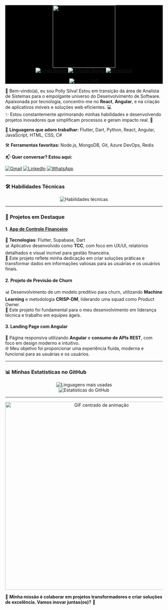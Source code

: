 <div id="header" align="center" style="background-color:#000000">
  <img src="https://media.giphy.com/media/NgurY1o4z080Jfoyzw/giphy.gif" width="200" height="200"/>
</div>

<div id="badges" align="center" style="background-color:#000000">
  <a href="mailto:pollyanerodriguesfernandes@gmail.com" target="_blank">
    <img src="https://img.shields.io/badge/Gmail-D14836?style=for-the-badge&logo=gmail&logoColor=white" alt="Gmail Badge"/>
  </a>
  <a href="https://br.linkedin.com/in/pollyrfs" target="_blank">
    <img src="https://img.shields.io/badge/LinkedIn-blue?style=for-the-badge&logo=linkedin&logoColor=white" alt="LinkedIn Badge"/>
  </a>
  <a href="#" title="WhatsApp">
    <img src="https://img.shields.io/badge/-WhatsApp-25d366?style=for-the-badge&labelColor=25d366&logo=whatsapp&logoColor=white" alt="WhatsApp"/>
  </a>
  <br><br>
  <a href="https://git.io/typing-svg">
    <img src="https://readme-typing-svg.demolab.com?font=Fira+Code&size=30&pause=1000&color=F73ADA&multiline=true&width=435&lines=🌟 Bem-vindos(as)! 🚀💼" alt="Typing SVG"/>
  </a>
</div>

<p align="left"> 
  🎉 Bem-vindo(a), eu sou Polly Silva! Estou em transição da área de Analista de Sistemas para o empolgante universo do Desenvolvimento de Software. Apaixonada por tecnologia, concentro-me no <strong>React</strong>, <strong>Angular</strong>, e na criação de aplicativos móveis e soluções web eficientes. 💻
<br>
✨ Estou constantemente aprimorando minhas habilidades e desenvolvendo projetos inovadores que simplificam processos e geram impacto real. 🚀
</p>

<p align="left">
  🦄 <strong>Linguagens que adoro trabalhar:</strong> Flutter, Dart, Python, React, Angular, JavaScript, HTML, CSS, C#
</p>

<p align="left">
  🛠️ <strong>Ferramentas favoritas:</strong> Node.js, MongoDB, Git, Azure DevOps, Redis
</p>

<p align="left">
  📬 <strong>Quer conversar? Estou aqui:</strong>
</p>

<p align="left">
  <a href="mailto:pollyanerodriguesfernandes@gmail.com" title="Gmail">
    <img src="https://img.shields.io/badge/-Gmail-FF0000?style=flat-square&labelColor=FF0000&logo=gmail&logoColor=white" alt="Gmail"/></a>
  <a href="https://br.linkedin.com/in/pollyrfs" title="LinkedIn">
    <img src="https://img.shields.io/badge/-Linkedin-0e76a8?style=flat-square&logo=Linkedin&logoColor=white" alt="LinkedIn"/></a>
  <a href="#" title="WhatsApp">
    <img src="https://img.shields.io/badge/-WhatsApp-25d366?style=flat-square&labelColor=25d366&logo=whatsapp&logoColor=white" alt="WhatsApp"/></a>
</p>

---

### 🛠 **Habilidades Técnicas**

<div align="center">
  <img src="https://skillicons.dev/icons?i=flutter,dart,python,react,angular,js,html,css,nodejs,csharp,mongodb,git,azure,redis" alt="Habilidades técnicas">
</div>

---

### 🚀 **Projetos em Destaque**

#### **1. [App de Controle Financeiro](https://app-paagaah.flutterflow.app/loginCadastro)**  
🔧 **Tecnologias**: Flutter, Supabase, Dart  
📊 Aplicativo desenvolvido como **TCC**, com foco em UX/UI, relatórios detalhados e visual incrível para gestão financeira.  
📌 Este projeto reflete minha dedicação em criar soluções práticas e transformar dados em informações valiosas para as usuárias e os usuários finais.

#### **2. Projeto de Previsão de Churn**  
📊 Desenvolvimento de um modelo preditivo para churn, utilizando **Machine Learning** e metodologia **CRISP-DM**, liderando uma squad como Product Owner.  
🚀 Este projeto foi fundamental para o meu desenvolvimento em liderança técnica e trabalho em equipes ágeis.

#### **3. Landing Page com Angular**  
🎨 Página responsiva utilizando **Angular** e **consumo de APIs REST**, com foco em design moderno e intuitivo.  
🌐 Meu objetivo foi proporcionar uma experiência fluida, moderna e funcional para as usuárias e os usuários.

---

### 📊 **Minhas Estatísticas no GitHub**

<div align="center">
  <img src="https://github-readme-stats.vercel.app/api/top-langs/?username=Polly-Silva&layout=compact&theme=radical" alt="Linguagens mais usadas">
  <br>
  <img src="https://github-readme-stats.vercel.app/api?username=Polly-Silva&show_icons=true&theme=radical" alt="Estatísticas do GitHub">
</div>

---

<div align="center">
  <img src="https://i.redd.it/xqiiu2121ejb1.gif" width="600px" alt="GIF centrado de animação">
</div>

📢 **Minha missão é colaborar em projetos transformadores e criar soluções de excelência. Vamos inovar juntas(os)?** 🚀

